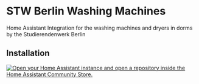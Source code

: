 # STW Berlin Washing Machines

Home Assistant Integration for the washing machines and dryers in dorms by the Studierendenwerk Berlin

## Installation

[![Open your Home Assistant instance and open a repository inside the Home Assistant Community Store.](https://my.home-assistant.io/badges/hacs_repository.svg)](https://my.home-assistant.io/redirect/hacs_repository/?owner=jan-be&repository=stw_berlin_washing_machines)
